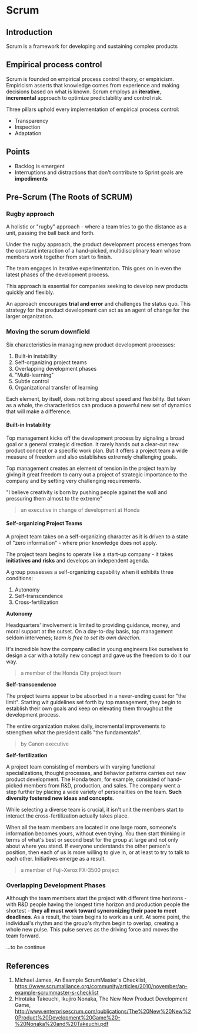 # Scrum

## Introduction

Scrum is a framework for developing and sustaining complex products

## Empirical process control

Scrum is founded on empirical process control theory, or empiricism.
Empiricism asserts that knowledge comes from experience and making
decisions based on what is known. Scrum employs an **iterative**,
**incremental** approach to optimize predictability and control risk.

Three pillars uphold every implementation of empirical process control:
 - Transparency
 - Inspection
 - Adaptation

## Points

 - Backlog is emergent
 - Interruptions and distractions that don't contribute to Sprint goals are **impediments**

## Pre-Scrum (The Roots of SCRUM)

### Rugby approach

A holistic or "rugby" approach - where a team tries to go the distance as a unit,
passing the ball back and forth.

Under the rugby approach, the product development process emerges from the constant
interaction of a hand-picked, multidisciplinary team whose members work together from
start to finish.

The team engages in iterative experimentation. This goes on in even the latest phases
of the development process.

This approach is essential for companies seeking to develop new products quickly and
flexibly.

An approach encourages **trial and error** and challenges the status quo. This strategy
for the product development can act as an agent of change for the larger organization.

### Moving the scrum downfield

Six characteristics in managing new product development processes:
 1. Built-in instability
 2. Self-organizing project teams
 3. Overlapping development phases
 4. "Multi-learning"
 5. Subtle control
 6. Organizational transfer of learning

 Each element, by itself, does not bring about speed and flexibility. But taken as a whole,
 the characteristics can produce a powerful new set of dynamics that will make a difference.

#### Built-in Instability

Top management kicks off the development process by signaling a broad goal or a general
strategic direction. It rarely hands out a clear-cut new product concept or a specific work
plan. But it offers a project team a wide measure of freedom and also establishes extremely
challenging goals.

Top management creates an element of tension in the project team by giving it great freedom
to carry out a project of strategic importance to the company and by setting very challenging
requirements.

>
"I believe creativity is born by pushing people against the wall and pressuring them almost
to the extreme"

> an executive in change of development at Honda

#### Self-organizing Project Teams

A project team takes on a self-organizing character as it is driven to a state of
"zero information" - where prior knowledge does not apply.

The project team begins to operate like a start-up company - it takes **initiatives and
risks** and develops an independent agenda.

A group possesses a self-organizing capability when it exhibits three conditions:
 1. Autonomy
 2. Self-transcendence
 3. Cross-fertilization

**Autonomy**

Headquarters' involvement is limited to providing guidance, money, and moral support at
the outset. On a day-to-day basis, top management seldom intervenes; *team is free to set
its own direction*.

>
It's incredible how the company called in young engineers like ourselves to design a car
with a totally new concept and gave us the freedom to do it our way.

> a member of the Honda City project team

**Self-transcendence**

The project teams appear to be absorbed in a never-ending quest for "the limit".
Starting wit guidelines set forth by top management, they begin to establish their own
goals and keep on elevating them throughout the development process.

>
The entire organization makes daily, incremental improvements to strengthen what the 
president calls "the fundamentals".

> by Canon executive

**Self-fertilization**

A project team consisting of members with varying functional specializations, thought
processes, and behavior patterns carries out new product development. The Honda team,
for example, consisted of hand-picked members from R&D, production, and sales.
The company went a step further by placing a wide variety of personalities on the team.
**Such diversity fostered new ideas and concepts**.

While selecting a diverse team is crucial, it isn't unit the members start to interact
the cross-fertilization actually takes place.

>
When all the team members are located in one large room, someone's information becomes
yours, without even trying. You then start thinking in terms of what's best or second
best for the group at large and not only about where you stand. If everyone understands
the other person's position, then each of us is more willing to give in, or at least to
try to talk to each other.
Initiatives emerge as a result.

> a member of Fuji-Xerox FX-3500 project

### Overlapping Development Phases

Although the team members start the project with different time horizons - with R&D people
having the longest time horizon and production people the shortest - **they all must work
toward syncronizing their pace to meet deadlines**. As a result, the team begins to work
as a unit. At some point, the individual's rhythm and the group's rhythm begin to overlap,
creating a whole new pulse. This pulse serves as the driving force and moves the team
forward.

...to be continue

## References
 1. Michael James, An Example ScrumMaster's Checklist, https://www.scrumalliance.org/community/articles/2010/november/an-example-scrummaster-s-checklist
 2. Hirotaka Takeuchi, Ikujiro Nonaka, The New New Product Development Game, http://www.enterprisescrum.com/publications/The%20New%20New%20Product%20Development%20Game%20-%20Nonaka%20and%20Takeuchi.pdf
